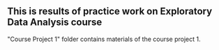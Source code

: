 ## This is results of practice work on Exploratory Data Analysis course

"Course Project 1" folder contains materials of the course project 1.
